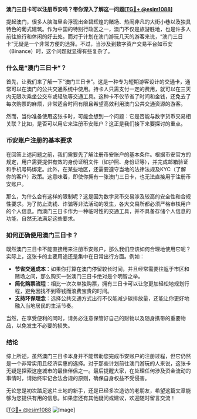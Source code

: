 **澳门三日卡可以注册币安吗？带你深入了解这一问题[[TG💪+ @esim1088](https://t.me/s/esim1088)]**

提起澳门，很多人脑海里会浮现出金碧辉煌的赌场、热闹非凡的大街小巷以及独具特色的葡式建筑。作为中国的特别行政区之一，澳门不仅是旅游胜地，也是许多人前往旅行和休闲的好去处。而对于计划在澳门游玩几天的游客来说，“澳门三日卡”无疑是一个非常方便的选择。不过，当涉及到数字资产交易平台如币安（Binance）时，这个问题就显得有些复杂了。

### 什么是“澳门三日卡”？

首先，让我们来了解一下“澳门三日卡”。这是一种专为短期游客设计的交通卡，通常可以在澳门的公共交通系统中使用。持卡人只需支付一定的费用，就可以在三天内无限次乘坐公交车或轻轨等交通工具。这种卡不仅节省了时间和金钱，还免去了每次购票的麻烦，非常适合时间有限且希望高效利用澳门公共交通资源的游客。

然而，当你准备使用这张卡时，可能会想到一个问题：它是否能与数字货币交易相关联？比如，是否可以用它来注册币安账户？这正是我们接下来要探讨的重点。

### 币安账户注册的基本要求

在回答上述问题之前，我们需要先了解注册币安账户的基本条件。根据币安官方的规定，用户需要提供有效的身份证明文件（如护照、身份证等），并完成邮箱验证和手机号码绑定。此外，在某些地区，还需要遵守当地的法律法规及KYC（了解你的客户）政策。这意味着，即使你拥有一张澳门三日卡，也无法直接用于注册币安账户。

那么，为什么会有这样的限制呢？这是因为数字货币交易涉及较高的安全性和合规性要求。为了防止洗钱、诈骗等非法活动的发生，各大交易所都必须严格审核用户的个人信息。而澳门三日卡作为一种临时性的交通工具，并不具备存储个人信息的功能，自然无法满足这些要求。

### 如何正确使用澳门三日卡？

既然澳门三日卡不能直接用来注册币安账户，那么我们应该如何合理地使用它呢？实际上，这张卡的主要用途还是集中在日常出行方面。例如：

- **节省交通成本**：如果你打算在澳门停留较长时间，并且经常需要往返于市区和赌场之间，那么购买一张澳门三日卡绝对是个明智之举。
- **简化购票流程**：相比一次次单独购票，拥有三日卡可以让您更加轻松地规划行程，避免因找不到零钱而浪费宝贵的时间。
- **支持环保理念**：选择公共交通方式出行不仅能减少碳排放量，还能让你更好地融入当地居民的生活节奏。

当然，在享受便利的同时，请务必注意保管好自己的财物以及随身携带的重要物品，以免发生不必要的损失。

### 结论

综上所述，虽然澳门三日卡本身并不能帮助您完成币安账户的注册过程，但它仍然是一个非常实用且经济实惠的选择。对于那些计划前往澳门游玩的人来说，这张卡无疑是探索这座城市的最佳伴侣之一。最后提醒大家，在处理任何涉及资金流动的事情时，请始终牢记合法合规的原则，确保自身权益不受侵害。

无论您是初次踏足这片土地的新手，还是已经多次造访的老朋友，希望这篇文章能够为您提供有用的信息。如果您还有其他疑问或建议，欢迎随时留言交流！

[[TG💪+ @esim1088](https://t.me/s/esim1088) ![Image](https://i.postimg.cc/4NQfJmqS/Snipaste-2025-05-13-00-14-12.png)]